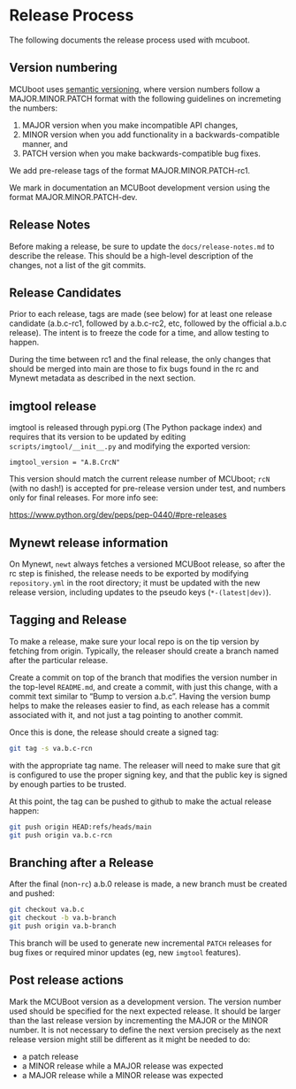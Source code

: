 # Release Process

The following documents the release process used with mcuboot.

## Version numbering

MCUboot uses [semantic versioning][semver], where version numbers
follow a MAJOR.MINOR.PATCH format with the following guidelines on
incremeting the numbers:

1. MAJOR version when you make incompatible API changes,
2. MINOR version when you add functionality in a backwards-compatible
   manner, and
3. PATCH version when you make backwards-compatible bug fixes.

We add pre-release tags of the format MAJOR.MINOR.PATCH-rc1.

We mark in documentation an MCUBoot development version using
the format MAJOR.MINOR.PATCH-dev.

## Release Notes

Before making a release, be sure to update the `docs/release-notes.md`
to describe the release.  This should be a high-level description of
the changes, not a list of the git commits.

## Release Candidates

Prior to each release, tags are made (see below) for at least one
release candidate (a.b.c-rc1, followed by a.b.c-rc2, etc, followed by
the official a.b.c release).  The intent is to freeze the code for a
time, and allow testing to happen.

During the time between rc1 and the final release, the only changes
that should be merged into main are those to fix bugs found in the
rc and Mynewt metadata as described in the next section.

## imgtool release

imgtool is released through pypi.org (The Python package index) and
requires that its version to be updated by editing
`scripts/imgtool/__init__.py` and modifying the exported version:

`imgtool_version = "A.B.CrcN"`

This version should match the current release number of MCUboot; `rcN`
(with no dash!) is accepted for pre-release version under test, and
numbers only for final releases. For more info see:

https://www.python.org/dev/peps/pep-0440/#pre-releases

## Mynewt release information

On Mynewt, `newt` always fetches a versioned MCUBoot release, so after
the rc step is finished, the release needs to be exported by modifying
`repository.yml` in the root directory; it must be updated with the
new release version, including updates to the pseudo keys
(`*-(latest|dev)`).

## Tagging and Release

To make a release, make sure your local repo is on the tip version by
fetching from origin.  Typically, the releaser should create a branch
named after the particular release.

Create a commit on top of the branch that modifies the version number
in the top-level `README.md`, and create a commit, with just this
change, with a commit text similar to &ldquo;Bump to version
a.b.c&rdquo;.  Having the version bump helps to make the releases
easier to find, as each release has a commit associated with it, and
not just a tag pointing to another commit.

Once this is done, the release should create a signed tag:
``` bash
git tag -s va.b.c-rcn
```
with the appropriate tag name.  The releaser will need to make sure
that git is configured to use the proper signing key, and that the
public key is signed by enough parties to be trusted.

At this point, the tag can be pushed to github to make the actual
release happen:
``` bash
git push origin HEAD:refs/heads/main
git push origin va.b.c-rcn
```

## Branching after a Release

After the final (non-`rc`) a.b.0 release is made, a new branch must
be created and pushed:

``` bash
git checkout va.b.c
git checkout -b va.b-branch
git push origin va.b-branch
```

This branch will be used to generate new incremental `PATCH` releases
for bug fixes or required minor updates (eg, new `imgtool` features).

## Post release actions

Mark the MCUBoot version as a development version. The version number used
should be specified for the next expected release.
It should be larger than the last release version by incrementing the MAJOR or
the MINOR number. It is not necessary to define the next version precisely as
the next release version might still be different as it might be needed to do:

- a patch release
- a MINOR release while a MAJOR release was expected
- a MAJOR release while a MINOR release was expected


[semver]: http://semver.org/
